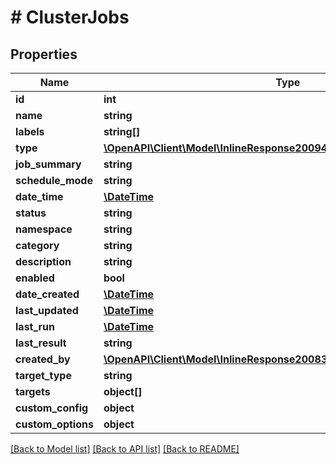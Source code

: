 # # ClusterJobs

## Properties

Name | Type | Description | Notes
------------ | ------------- | ------------- | -------------
**id** | **int** |  | [optional]
**name** | **string** |  | [optional]
**labels** | **string[]** |  | [optional]
**type** | [**\OpenAPI\Client\Model\InlineResponse20094Network**](InlineResponse20094Network.md) |  | [optional]
**job_summary** | **string** |  | [optional]
**schedule_mode** | **string** |  | [optional]
**date_time** | [**\DateTime**](\DateTime.md) |  | [optional]
**status** | **string** |  | [optional]
**namespace** | **string** |  | [optional]
**category** | **string** |  | [optional]
**description** | **string** |  | [optional]
**enabled** | **bool** |  | [optional]
**date_created** | [**\DateTime**](\DateTime.md) |  | [optional]
**last_updated** | [**\DateTime**](\DateTime.md) |  | [optional]
**last_run** | [**\DateTime**](\DateTime.md) |  | [optional]
**last_result** | **string** |  | [optional]
**created_by** | [**\OpenAPI\Client\Model\InlineResponse20083LoadBalancerNodeCreatedBy**](InlineResponse20083LoadBalancerNodeCreatedBy.md) |  | [optional]
**target_type** | **string** |  | [optional]
**targets** | **object[]** |  | [optional]
**custom_config** | **object** |  | [optional]
**custom_options** | **object** |  | [optional]

[[Back to Model list]](../../README.md#models) [[Back to API list]](../../README.md#endpoints) [[Back to README]](../../README.md)
